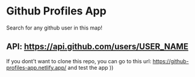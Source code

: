 ﻿# Github Profiles App

Search for any github user in this map!

## API: https://api.github.com/users/USER_NAME

If you dont't want to clone this repo, you can go to this url: https://github-profiles-app.netlify.app/ and test the app ))